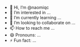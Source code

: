 - 👋 Hi, I’m @naomiqc
- 👀 I’m interested in ...
- 🌱 I’m currently learning ...
- 💞️ I’m looking to collaborate on ...
- 📫 How to reach me ...
- 😄 Pronouns: ...
- ⚡ Fun fact: ...

<!---
naomiqc/naomiqc is a ✨ special ✨ repository because its `README.md` (this file) appears on your GitHub profile.
You can click the Preview link to take a look at your changes.
--->
